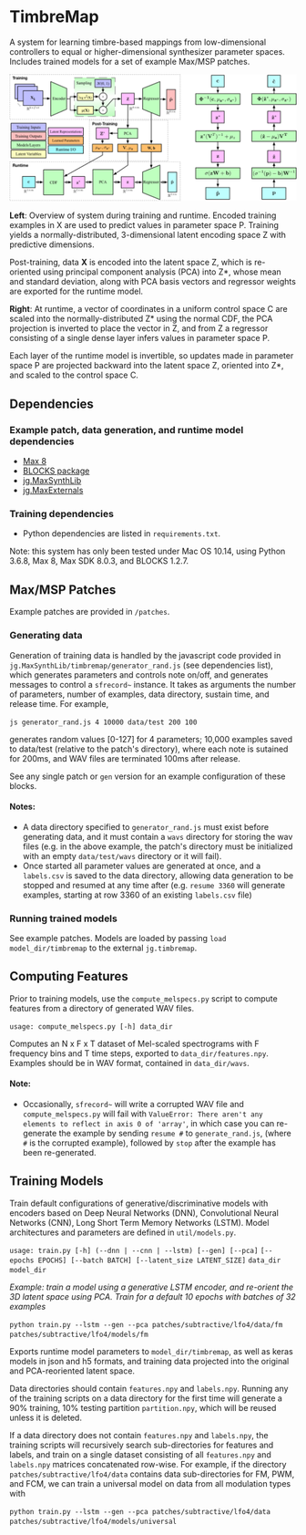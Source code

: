 # TimbreMap
A system for learning timbre-based mappings from low-dimensional controllers to equal or higher-dimensional synthesizer parameter spaces. Includes trained models for a set of example Max/MSP patches. 

![System Overview](/images/overview_and_runtime.png)

**Left**: Overview of system during training and runtime. Encoded training examples in X are used to predict values in parameter space P. Training yields a normally-distributed, 3-dimensional latent encoding space Z with predictive dimensions. 

Post-training, data **X** is encoded into the latent space Z, which is re-oriented using principal component analysis (PCA) into Z\*, whose mean and standard deviation, along with PCA basis vectors and regressor weights are exported for the runtime model.

**Right**: At runtime, a vector of coordinates in a uniform control space C are scaled into the normally-distributed Z\* using the normal CDF, the PCA projection is inverted to place the vector in Z, and from Z a regressor consisting of a single dense layer infers values in parameter space P.

Each layer of the runtime model is invertible, so updates made in parameter space P are projected backward into the latent space Z, oriented into Z\*, and scaled to the control space C.

## Dependencies 

### Example patch, data generation, and runtime model dependencies
* [Max 8](https://cycling74.com/)
* [BLOCKS package](https://cycling74.com/feature/roliblocks)
* [jg.MaxSynthLib](https://github.com/JeffGregorio/jg.MaxSynthLib)
* [jg.MaxExternals](https://github.com/JeffGregorio/jg.MaxExternals)

### Training dependencies
* Python dependencies are listed in `requirements.txt`.

Note: this system has only been tested under Mac OS 10.14, using Python 3.6.8, Max 8, Max SDK 8.0.3, and BLOCKS 1.2.7.

## Max/MSP Patches
Example patches are provided in `/patches`. 

### Generating data
Generation of training data is handled by the javascript code provided in `jg.MaxSynthLib/timbremap/generator_rand.js` (see dependencies list), which generates parameters and controls note on/off, and generates messages to control a `sfrecord~` instance. It takes as arguments the number of parameters, number of examples, data directory, sustain time, and release time. For example, 

`js generator_rand.js 4 10000 data/test 200 100`

generates random values [0-127] for 4 parameters; 10,000 examples saved to data/test (relative to the patch's directory), where each note is sutained for 200ms, and WAV files are terminated 100ms after release.

See any single patch or `gen` version for an example configuration of these blocks.

#### Notes: 
* A data directory specified to `generator_rand.js` must exist before generating data, and it must contain a `wavs` directory for storing the wav files (e.g. in the above example, the patch's directory must be initialized with an empty `data/test/wavs` directory or it will fail).
* Once started all parameter values are generated at once, and a `labels.csv` is saved to the data directory, allowing data generation to be stopped and resumed at any time after (e.g. `resume 3360` will generate examples, starting at row 3360 of an existing `labels.csv` file)

### Running trained models
See example patches. Models are loaded by passing `load model_dir/timbremap` to the external `jg.timbremap`. 


## Computing Features
Prior to training models, use the `compute_melspecs.py` script to compute features from a directory of generated WAV files.

`usage: compute_melspecs.py [-h] data_dir`

Computes an N x F x T dataset of Mel-scaled spectrograms with F frequency bins and T time steps, exported to `data_dir/features.npy`. Examples should be in WAV format, contained in `data_dir/wavs`. 

#### Note:
* Occasionally, `sfrecord~` will write a corrupted WAV file and `compute_melspecs.py` will fail with `ValueError: There aren't any elements to reflect in axis 0 of 'array'`, in which case you can re-generate the example by sending `resume #` to `generate_rand.js`, (where `#` is the corrupted example), followed by `stop` after the example has been re-generated.

## Training Models

Train default configurations of generative/discriminative models with encoders based on Deep Neural Networks (DNN), Convolutional Neural Networks (CNN), Long Short Term Memory Networks (LSTM). Model architectures and parameters are defined in `util/models.py`.

`usage: train.py [-h] (--dnn | --cnn | --lstm) [--gen] [--pca]`
                `[--epochs EPOCHS] [--batch BATCH] [--latent_size LATENT_SIZE]`
                `data_dir model_dir`

*Example: train a model using a generative LSTM encoder, and re-orient the 3D latent space using PCA. Train for a default 10 epochs with batches of 32 examples*

`python train.py --lstm --gen --pca patches/subtractive/lfo4/data/fm patches/subtractive/lfo4/models/fm`

Exports runtime model parameters to `model_dir/timbremap`, as well as keras models in json and h5 formats, and training data projected into the original and PCA-reoriented latent space.

Data directories should contain `features.npy` and `labels.npy`. Running any of the training scripts on a data directory for the first time will generate a 90% training, 10% testing partition `partition.npy`, which will be reused unless it is deleted.

If a data directory does not contain `features.npy` and `labels.npy`, the training scripts will recursively search sub-directories for features and labels, and train on a single dataset consisting of all `features.npy` and `labels.npy` matrices concatenated row-wise. For example, if the directory `patches/subtractive/lfo4/data` contains data sub-directories for FM, PWM, and FCM, we can train a universal model on data from all modulation types with  

`python train.py --lstm --gen --pca patches/subtractive/lfo4/data patches/subtractive/lfo4/models/universal`  

















